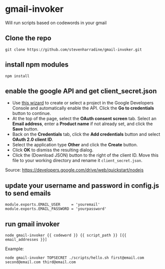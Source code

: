 # gmail-invoker
Will run scripts based on codewords in your gmail

## Clone the repo
```
git clone https://github.com/stevenharradine/gmail-invoker.git
```

## install npm modules
```
npm install
```

## enable the google API and get client_secret.json
 - Use [this wizard](https://console.developers.google.com/start/api?id=drive) to create or select a project in the Google Developers Console and automatically enable the API. Click the **Go to credentials** button to continue.
 - At the top of the page, select the **OAuth consent screen** tab. Select an **Email address**, enter a **Product name** if not already set, and click the **Save** button.
 - Back on the **Credentials** tab, click the **Add credentials** button and select **OAuth 2.0 client ID**.
 - Select the application type **Other** and click the **Create** button.
 - Click **OK** to dismiss the resulting dialog.
 - Click the  (Download JSON) button to the right of the client ID. Move this file to your working directory and rename it `client_secret.json`.

Source: https://developers.google.com/drive/web/quickstart/nodejs

## update your username and password in config.js to send emails
```
module.exports.EMAIL_USER     = 'youremail'
module.exports.EMAIL_PASSWORD = 'yourpassword'
```

## run gmail invoker
```
node gmail-invoker {{ codeword }} {{ script_path }} [{{ email_addresses }}]
```

Example:
```
node gmail-invoker TOPSECRET ./scripts/hello.sh first@email.com second@email.com third@email.com
```